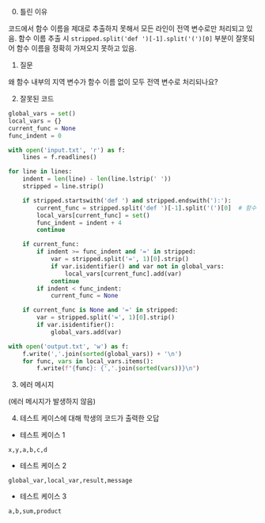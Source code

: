 0. 틀린 이유

코드에서 함수 이름을 제대로 추출하지 못해서 모든 라인이 전역 변수로만 처리되고 있음. 함수 이름 추출 시 `stripped.split('def ')[-1].split('(')[0]` 부분이 잘못되어 함수 이름을 정확히 가져오지 못하고 있음.

1. 질문

왜 함수 내부의 지역 변수가 함수 이름 없이 모두 전역 변수로 처리되나요?

2. 잘못된 코드

```python
global_vars = set()
local_vars = {}
current_func = None
func_indent = 0

with open('input.txt', 'r') as f:
    lines = f.readlines()

for line in lines:
    indent = len(line) - len(line.lstrip(' '))
    stripped = line.strip()

    if stripped.startswith('def ') and stripped.endswith('):'):
        current_func = stripped.split('def ')[-1].split('(')[0]  # 함수 이름 추출이 잘못됨
        local_vars[current_func] = set()
        func_indent = indent + 4
        continue

    if current_func:
        if indent >= func_indent and '=' in stripped:
            var = stripped.split('=', 1)[0].strip()
            if var.isidentifier() and var not in global_vars:
                local_vars[current_func].add(var)
            continue
        if indent < func_indent:
            current_func = None

    if current_func is None and '=' in stripped:
        var = stripped.split('=', 1)[0].strip()
        if var.isidentifier():
            global_vars.add(var)

with open('output.txt', 'w') as f:
    f.write(','.join(sorted(global_vars)) + '\n')
    for func, vars in local_vars.items():
        f.write(f"{func}: {','.join(sorted(vars))}\n")
```

3. 에러 메시지

(에러 메시지가 발생하지 않음)

4. 테스트 케이스에 대해 학생의 코드가 출력한 오답

- 테스트 케이스 1

```
x,y,a,b,c,d
```

- 테스트 케이스 2

```
global_var,local_var,result,message
```

- 테스트 케이스 3

```
a,b,sum,product
```